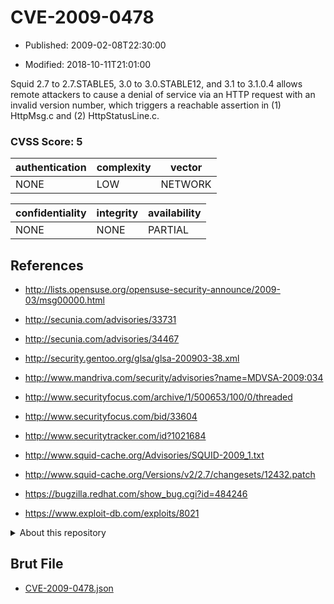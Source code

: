# CVE-2009-0478

- Published: 2009-02-08T22:30:00

- Modified: 2018-10-11T21:01:00

Squid 2.7 to 2.7.STABLE5, 3.0 to 3.0.STABLE12, and 3.1 to 3.1.0.4 allows remote attackers to cause a denial of service via an HTTP request with an invalid version number, which triggers a reachable assertion in (1) HttpMsg.c and (2) HttpStatusLine.c.

### CVSS Score: **5**

| authentication | complexity | vector |
| --- | --- | --- |
| NONE | LOW | NETWORK |

| confidentiality | integrity | availability |
| --- | --- | --- |
| NONE | NONE | PARTIAL |

## References

* http://lists.opensuse.org/opensuse-security-announce/2009-03/msg00000.html

* http://secunia.com/advisories/33731

* http://secunia.com/advisories/34467

* http://security.gentoo.org/glsa/glsa-200903-38.xml

* http://www.mandriva.com/security/advisories?name=MDVSA-2009:034

* http://www.securityfocus.com/archive/1/500653/100/0/threaded

* http://www.securityfocus.com/bid/33604

* http://www.securitytracker.com/id?1021684

* http://www.squid-cache.org/Advisories/SQUID-2009_1.txt

* http://www.squid-cache.org/Versions/v2/2.7/changesets/12432.patch

* https://bugzilla.redhat.com/show_bug.cgi?id=484246

* https://www.exploit-db.com/exploits/8021

<details>
<summary>About this repository</summary> 

  This repository is part of the project [Live Hack CVE](https://github.com/Live-Hack-CVE). Main website can be found [www.live-hack.org](https://www.live-hack.org) 
  
  Made by [Sn0wAlice](https://github.com/Sn0wAlice) for the people that care about security and need to have a feed of the latest CVEs. Hope you enjoy it, don't forget to star the repo and follow me on [Twitter](https://twitter.com/Sn0wAlice) and [Github](https://github.com/Sn0wAlice). And that is my [personnal website](https://www.alice-snow.me/)

  - [Home Page](https://github.com/Live-Hack-CVE)
  - [Framework](https://github.com/Live-Hack-CVE/cve-framework)
  - [CVE database](https://github.com/Live-Hack-CVE/full_database)
  - [Changelog](https://github.com/Live-Hack-CVE/Changelog)
</details>

## Brut File

* [CVE-2009-0478.json](https://raw.githubusercontent.com/Live-Hack-CVE/full_database/main/cves/2009/CVE-2009-0478.json)

